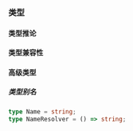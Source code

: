 ### 类型

#### 类型推论

#### 类型兼容性

#### 高级类型

##### 类型别名

```typescript
type Name = string;
type NameResolver = () => string;
```
